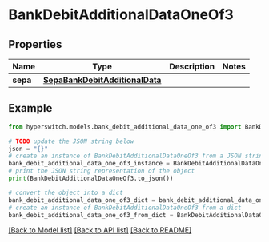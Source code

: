 # BankDebitAdditionalDataOneOf3


## Properties

Name | Type | Description | Notes
------------ | ------------- | ------------- | -------------
**sepa** | [**SepaBankDebitAdditionalData**](SepaBankDebitAdditionalData.md) |  | 

## Example

```python
from hyperswitch.models.bank_debit_additional_data_one_of3 import BankDebitAdditionalDataOneOf3

# TODO update the JSON string below
json = "{}"
# create an instance of BankDebitAdditionalDataOneOf3 from a JSON string
bank_debit_additional_data_one_of3_instance = BankDebitAdditionalDataOneOf3.from_json(json)
# print the JSON string representation of the object
print(BankDebitAdditionalDataOneOf3.to_json())

# convert the object into a dict
bank_debit_additional_data_one_of3_dict = bank_debit_additional_data_one_of3_instance.to_dict()
# create an instance of BankDebitAdditionalDataOneOf3 from a dict
bank_debit_additional_data_one_of3_from_dict = BankDebitAdditionalDataOneOf3.from_dict(bank_debit_additional_data_one_of3_dict)
```
[[Back to Model list]](../README.md#documentation-for-models) [[Back to API list]](../README.md#documentation-for-api-endpoints) [[Back to README]](../README.md)


